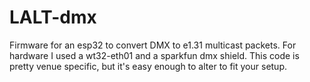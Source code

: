 # LALT-dmx

Firmware for an esp32 to convert DMX to e1.31 multicast packets. For hardware I used a wt32-eth01 and a sparkfun dmx shield. This code is pretty venue specific, but it's easy enough to alter to fit your setup.
